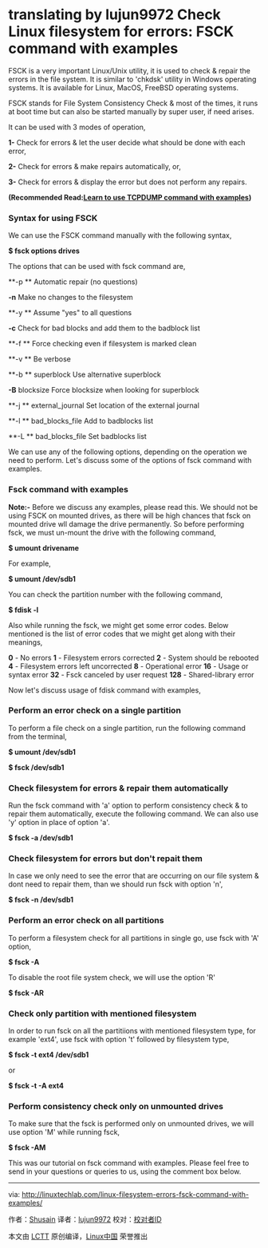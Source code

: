 translating by lujun9972
Check Linux filesystem for errors: FSCK command with examples
======
FSCK is a very important Linux/Unix utility, it is used to check & repair the errors in the file system. It is similar to 'chkdsk' utility in Windows operating systems. It is available for Linux, MacOS, FreeBSD operating systems.

FSCK stands for File System Consistency Check & most of the times, it runs at boot time but can also be started manually by super user, if need arises.

It can be used with 3 modes of operation,

 **1-** Check for errors  & let the user decide what should be done with each error,

 **2-** Check for errors  & make repairs automatically, or,

 **3-** Check for errors  & display the error but does not perform any repairs.

 **(Recommended Read:[Learn to use TCPDUMP command with examples][1])**

### Syntax for using FSCK

We can use the FSCK command manually with the following syntax,

 **$ fsck options drives**

The options that can be used with fsck command are,

 **-p ** Automatic repair (no questions)

 **-n** Make no changes to the filesystem

 **-y ** Assume  "yes" to all questions

 **-c** Check for bad blocks and add them to the badblock list

 **-f ** Force checking even if filesystem is marked clean

 **-v ** Be verbose

 **-b ** superblock Use alternative superblock

 **-B** blocksize Force blocksize when looking for superblock

 **-j ** external_journal Set location of the external journal

 **-l ** bad_blocks_file Add to badblocks list

 **-L ** bad_blocks_file Set badblocks list

We can use any of the following options, depending on the operation we need to perform. Let's discuss some of the options of fsck command with examples.

### Fsck command with examples

 **Note:-** Before we discuss any examples, please read this. We should not be using FSCK on mounted drives, as there will be high chances that fsck on mounted drive wll damage the drive permanently. So before performing fsck, we must un-mount the drive with the following command,

 **$ umount drivename**

For example,

 **$ umount /dev/sdb1**

You can check the partition number with the following command,

 **$ fdisk -l**

Also while running the fsck, we might get some error codes. Below mentioned is the list of error codes that we might get along with their meanings,

 **0** - No errors
**1** - Filesystem errors corrected
**2** - System should be rebooted
**4** - Filesystem errors left uncorrected
**8** - Operational error
**16** - Usage or syntax error
**32** - Fsck canceled by user request
**128** - Shared-library error

Now let's discuss usage of fdisk command with examples,

### Perform an error check on a single partition

To perform a file check on a single partition, run the following command from the terminal,

 **$ umount /dev/sdb1**

 **$ fsck /dev/sdb1**

### Check filesystem for errors & repair them automatically

Run the fsck command with 'a' option to perform consistency check & to repair them automatically, execute the following command. We can also use 'y' option in place of option 'a'.

 **$ fsck -a /dev/sdb1**

### Check filesystem for errors but don't repait them

In case we only need to see the error that are occurring on our file system & dont need to repair them, than we should run fsck with option 'n',

 **$ fsck -n /dev/sdb1**

### Perform an error check on all partitions

To perform a filesystem check for all partitions in single go, use fsck with 'A' option,

 **$ fsck -A**

To disable the root file system check, we will use the option 'R'

 **$ fsck -AR**

### Check only partition with mentioned filesystem

In order to run fsck on all the partitiions with mentioned filesystem type, for example 'ext4', use fsck with option 't' followed by filesystem type,

 **$ fsck -t ext4 /dev/sdb1**

or

 **$ fsck -t -A ext4**

### Perform consistency check only on unmounted drives

To make sure that the fsck is performed only on unmounted drives, we will use option 'M' while running fsck,

 **$ fsck -AM**

This was our tutorial on fsck command with examples. Please feel free to send in your questions or queries to us, using the comment box below.


--------------------------------------------------------------------------------

via: http://linuxtechlab.com/linux-filesystem-errors-fsck-command-with-examples/

作者：[Shusain][a]
译者：[lujun9972](https://github.com/lujun9972)
校对：[校对者ID](https://github.com/校对者ID)

本文由 [LCTT](https://github.com/LCTT/TranslateProject) 原创编译，[Linux中国](https://linux.cn/) 荣誉推出

[a]:http://linuxtechlab.com/author/shsuain/
[1]:http://linuxtechlab.com/learn-use-tcpdump-command-examples/
